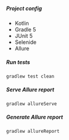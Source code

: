 ##### Project config
- Kotlin
- Gradle 5
- JUnit 5
- Selenide
- Allure

##### Run tests
`gradlew test clean`
##### Serve Allure report
`gradlew allureServe`
##### Generate Allure report
`gradlew allureReport`